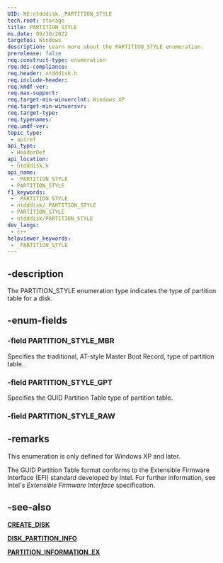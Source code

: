 ```yaml
---
UID: NE:ntdddisk._PARTITION_STYLE
tech.root: storage
title: PARTITION_STYLE
ms.date: 09/30/2022
targetos: Windows
description: Learn more about the PARTITION_STYLE enumeration.
prerelease: false
req.construct-type: enumeration
req.ddi-compliance: 
req.header: ntdddisk.h
req.include-header: 
req.kmdf-ver: 
req.max-support: 
req.target-min-winverclnt: Windows XP
req.target-min-winversvr: 
req.target-type: 
req.typenames: 
req.umdf-ver: 
topic_type:
 - apiref
api_type:
 - HeaderDef
api_location:
 - ntdddisk.h
api_name:
 - _PARTITION_STYLE
 - PARTITION_STYLE
f1_keywords:
 - _PARTITION_STYLE
 - ntdddisk/_PARTITION_STYLE
 - PARTITION_STYLE
 - ntdddisk/PARTITION_STYLE
dev_langs:
 - c++
helpviewer_keywords:
 - _PARTITION_STYLE
---
```


## -description

The PARTITION\_STYLE enumeration type indicates the type of partition table for a disk.

## -enum-fields

### -field PARTITION_STYLE_MBR

Specifies the traditional, AT-style Master Boot Record, type of partition table.

### -field PARTITION_STYLE_GPT

Specifies the GUID Partition Table type of partition table.

### -field PARTITION_STYLE_RAW

## -remarks

This enumeration is only defined for Windows XP and later.

The GUID Partition Table format conforms to the Extensible Firmware Interface (EFI) standard developed by Intel. For further information, see Intel's *Extensible Firmware Interface* specification.

## -see-also

[**CREATE\_DISK**](ns-ntdddisk-_create_disk.md)

[**DISK\_PARTITION\_INFO**](ns-ntdddisk-_disk_partition_info.md)

[**PARTITION\_INFORMATION\_EX**](ns-ntdddisk-_partition_information_ex.md)
